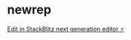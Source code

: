 # newrep

[Edit in StackBlitz next generation editor ⚡️](https://stackblitz.com/~/github.com/khan7sh/newrep)